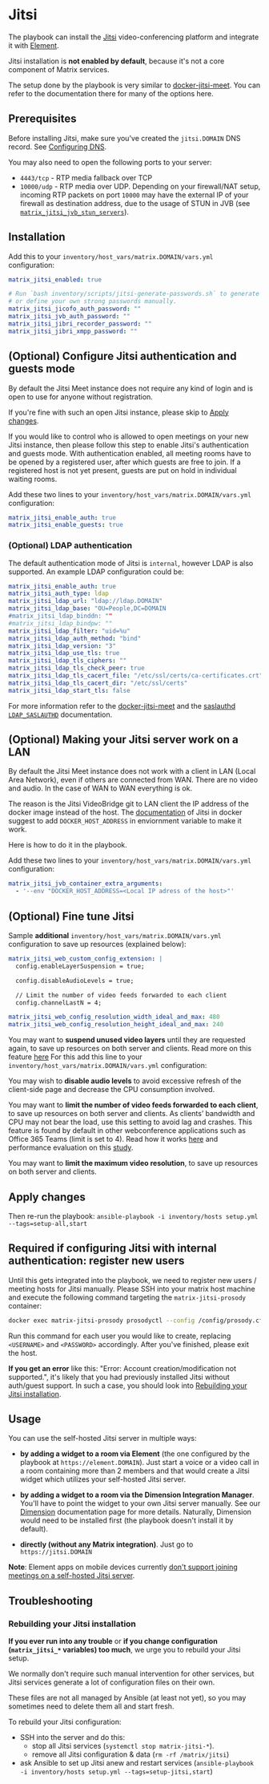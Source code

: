 # Jitsi

The playbook can install the [Jitsi](https://jitsi.org/) video-conferencing platform and integrate it with [Element](configuring-playbook-client-element.md).

Jitsi installation is **not enabled by default**, because it's not a core component of Matrix services.

The setup done by the playbook is very similar to [docker-jitsi-meet](https://github.com/jitsi/docker-jitsi-meet). You can refer to the documentation there for many of the options here.


## Prerequisites

Before installing Jitsi, make sure you've created the `jitsi.DOMAIN` DNS record. See [Configuring DNS](configuring-dns.md).

You may also need to open the following ports to your server:

- `4443/tcp` - RTP media fallback over TCP
- `10000/udp` - RTP media over UDP. Depending on your firewall/NAT setup, incoming RTP packets on port `10000` may have the external IP of your firewall as destination address, due to the usage of STUN in JVB (see [`matrix_jitsi_jvb_stun_servers`](../roles/matrix-jitsi/defaults/main.yml)).


## Installation

Add this to your `inventory/host_vars/matrix.DOMAIN/vars.yml` configuration:

```yaml
matrix_jitsi_enabled: true

# Run `bash inventory/scripts/jitsi-generate-passwords.sh` to generate these passwords,
# or define your own strong passwords manually.
matrix_jitsi_jicofo_auth_password: ""
matrix_jitsi_jvb_auth_password: ""
matrix_jitsi_jibri_recorder_password: ""
matrix_jitsi_jibri_xmpp_password: ""
```


## (Optional) Configure Jitsi authentication and guests mode

By default the Jitsi Meet instance does not require any kind of login and is open to use for anyone without registration.

If you're fine with such an open Jitsi instance, please skip to [Apply changes](#apply-changes).

If you would like to control who is allowed to open meetings on your new Jitsi instance, then please follow this step to enable Jitsi's authentication and guests mode. With authentication enabled, all meeting rooms have to be opened by a registered user, after which guests are free to join. If a registered host is not yet present, guests are put on hold in individual waiting rooms.

Add these two lines to your `inventory/host_vars/matrix.DOMAIN/vars.yml` configuration:

```yaml
matrix_jitsi_enable_auth: true
matrix_jitsi_enable_guests: true
```

### (Optional) LDAP authentication

The default authentication mode of Jitsi is `internal`, however LDAP is also supported. An example LDAP configuration could be:

```yaml
matrix_jitsi_enable_auth: true
matrix_jitsi_auth_type: ldap
matrix_jitsi_ldap_url: "ldap://ldap.DOMAIN"
matrix_jitsi_ldap_base: "OU=People,DC=DOMAIN
#matrix_jitsi_ldap_binddn: ""
#matrix_jitsi_ldap_bindpw: ""
matrix_jitsi_ldap_filter: "uid=%u"
matrix_jitsi_ldap_auth_method: "bind"
matrix_jitsi_ldap_version: "3"
matrix_jitsi_ldap_use_tls: true
matrix_jitsi_ldap_tls_ciphers: ""
matrix_jitsi_ldap_tls_check_peer: true
matrix_jitsi_ldap_tls_cacert_file: "/etc/ssl/certs/ca-certificates.crt"
matrix_jitsi_ldap_tls_cacert_dir: "/etc/ssl/certs"
matrix_jitsi_ldap_start_tls: false
```

For more information refer to the [docker-jitsi-meet](https://github.com/jitsi/docker-jitsi-meet#authentication-using-ldap) and the [saslauthd `LDAP_SASLAUTHD`](https://github.com/winlibs/cyrus-sasl/blob/master/saslauthd/LDAP_SASLAUTHD) documentation.


## (Optional) Making your Jitsi server work on a LAN

By default the Jitsi Meet instance does not work with a client in LAN (Local Area Network), even if others are connected from WAN. There are no video and audio. In the case of WAN to WAN everything is ok.

The reason is the Jitsi VideoBridge git to LAN client the IP address of the docker image instead of the host. The [documentation](https://github.com/jitsi/docker-jitsi-meet#running-behind-nat-or-on-a-lan-environment) of Jitsi in docker suggest to add `DOCKER_HOST_ADDRESS` in enviornment variable to make it work.

Here is how to do it in the playbook.

Add these two lines to your `inventory/host_vars/matrix.DOMAIN/vars.yml` configuration:

```yaml
matrix_jitsi_jvb_container_extra_arguments:
  - '--env "DOCKER_HOST_ADDRESS=<Local IP adress of the host>"'
```

## (Optional) Fine tune Jitsi

Sample **additional** `inventory/host_vars/matrix.DOMAIN/vars.yml` configuration to save up resources (explained below):

```yaml
matrix_jitsi_web_custom_config_extension: |
  config.enableLayerSuspension = true;

  config.disableAudioLevels = true;

  // Limit the number of video feeds forwarded to each client
  config.channelLastN = 4;

matrix_jitsi_web_config_resolution_width_ideal_and_max: 480
matrix_jitsi_web_config_resolution_height_ideal_and_max: 240
```

You may want to **suspend unused video layers** until they are requested again, to save up resources on both server and clients.
Read more on this feature [here](https://jitsi.org/blog/new-off-stage-layer-suppression-feature/)
For this add this line to your `inventory/host_vars/matrix.DOMAIN/vars.yml` configuration:

You may wish to **disable audio levels** to avoid excessive refresh of the client-side page and decrease the CPU consumption involved.

You may want to **limit the number of video feeds forwarded to each client**, to save up resources on both server and clients. As clients’ bandwidth and CPU may not bear the load, use this setting to avoid lag and crashes.
This feature is found by default in other webconference applications such as Office 365 Teams (limit is set to 4).
Read how it works [here](https://github.com/jitsi/jitsi-videobridge/blob/master/doc/last-n.md) and performance evaluation on this [study](https://jitsi.org/wp-content/uploads/2016/12/nossdav2015lastn.pdf).

You may want to **limit the maximum video resolution**, to save up resources on both server and clients.


## Apply changes

Then re-run the playbook: `ansible-playbook -i inventory/hosts setup.yml --tags=setup-all,start`

## Required if configuring Jitsi with internal authentication: register new users

Until this gets integrated into the playbook, we need to register new users / meeting hosts for Jitsi manually.
Please SSH into your matrix host machine and execute the following command targeting the `matrix-jitsi-prosody` container:

```bash
docker exec matrix-jitsi-prosody prosodyctl --config /config/prosody.cfg.lua register <USERNAME> meet.jitsi <PASSWORD>
```

Run this command for each user you would like to create, replacing `<USERNAME>` and `<PASSWORD>` accordingly. After you've finished, please exit the host.

**If you get an error** like this: "Error: Account creation/modification not supported.", it's likely that you had previously installed Jitsi without auth/guest support. In such a case, you should look into [Rebuilding your Jitsi installation](#rebuilding-your-jitsi-installation).


## Usage

You can use the self-hosted Jitsi server in multiple ways:

- **by adding a widget to a room via Element** (the one configured by the playbook at `https://element.DOMAIN`). Just start a voice or a video call in a room containing more than 2 members and that would create a Jitsi widget which utilizes your self-hosted Jitsi server.

- **by adding a widget to a room via the Dimension Integration Manager**. You'll have to point the widget to your own Jitsi server manually. See our [Dimension](./configuring-playbook-dimension.md) documentation page for more details. Naturally, Dimension would need to be installed first (the playbook doesn't install it by default).

- **directly (without any Matrix integration)**. Just go to `https://jitsi.DOMAIN`

**Note**: Element apps on mobile devices currently [don't support joining meetings on a self-hosted Jitsi server](https://github.com/vector-im/riot-web/blob/601816862f7d84ac47547891bd53effa73d32957/docs/jitsi.md#mobile-app-support).


## Troubleshooting

### Rebuilding your Jitsi installation

**If you ever run into any trouble** or **if you change configuration (`matrix_jitsi_*` variables) too much**, we urge you to rebuild your Jitsi setup.

We normally don't require such manual intervention for other services, but Jitsi services generate a lot of configuration files on their own.

These files are not all managed by Ansible (at least not yet), so you may sometimes need to delete them all and start fresh.

To rebuild your Jitsi configuration:

- SSH into the server and do this:
  - stop all Jitsi services (`systemctl stop matrix-jitsi-*`).
  - remove all Jitsi configuration & data (`rm -rf /matrix/jitsi`)
- ask Ansible to set up Jitsi anew and restart services (`ansible-playbook -i inventory/hosts setup.yml --tags=setup-jitsi,start`)
